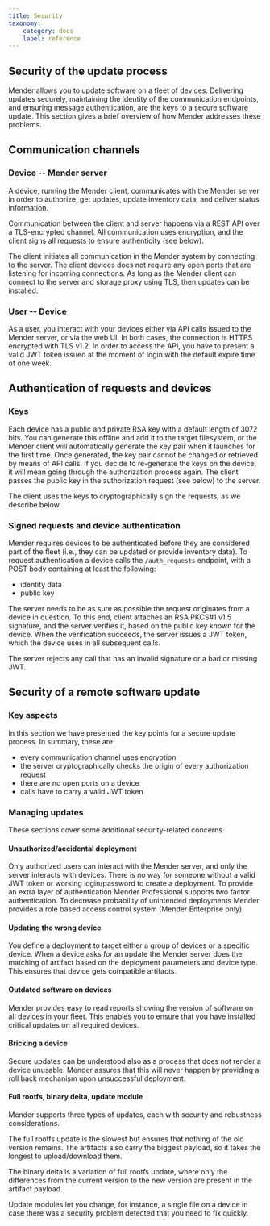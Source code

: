 ```yaml
---
title: Security
taxonomy:
    category: docs
    label: reference
---
```


## Security of the update process

Mender allows you to update software on a fleet of devices. Delivering updates
securely, maintaining the identity of the communication endpoints, and ensuring
message authentication, are the keys to a secure software update. This section gives a brief
overview of how Mender addresses these problems.

## Communication channels

### Device -- Mender server

A device, running the Mender client, communicates with the Mender server in order
to authorize, get updates, update inventory data, and deliver status information.

Communication between the client and server happens via a REST API over a TLS-encrypted
channel. All communication uses encryption, and the client signs all requests to ensure
authenticity (see below).

The client initiates all communication in the Mender system by connecting to
the server. The client devices does not require any open ports that are listening
for incoming connections. As long as the Mender client can connect to the server
and storage proxy using TLS, then updates can be installed.


### User -- Device

As a user, you interact with your devices either via API calls issued to the Mender
server, or via the web UI. In both cases, the connection is HTTPS encrypted with TLS v1.2.
In order to access the API, you have to present a valid JWT token issued at the moment of login
with the default expire time of one week.

## Authentication of requests and devices

### Keys

Each device has a public and private RSA key with a default length of 3072 bits. 
You can generate this offline and add it to the target filesystem, or the Mender client
will automatically generate the key pair when it launches for the first time.
Once generated, the key pair cannot be changed or retrieved by means of API calls. If you
decide to re-generate the keys on the device, it will mean going through the authorization
process again. The client passes the public key in the authorization request (see below) to the server. 

The client uses the keys to cryptographically sign the requests, as we describe below.

### Signed requests and device authentication
Mender requires devices to be authenticated before they are considered part of the fleet
(i.e., they can be updated or provide inventory data). To request authentication a device calls
the `/auth_requests` endpoint, with a POST body containing at least the following:
* identity data
* public key

The server needs to be as sure as possible the request originates from a device in 
question. To this end, client attaches an RSA PKCS#1 v1.5 signature, and the server
verifies it, based on the public key known for the device. When the verification
succeeds, the server issues a JWT token, which the device uses in all subsequent
calls.

The server rejects any call that has an invalid signature or a bad or missing JWT.

## Security of a remote software update

### Key aspects

In this section we have presented the key points for a secure update process.
In summary, these are:
* every communication channel uses encryption
* the server cryptographically checks the origin of every authorization request
* there are no open ports on a device
* calls have to carry a valid JWT token

### Managing updates

These sections cover some additional security-related concerns.

#### Unauthorized/accidental deployment

Only authorized users can interact with the Mender server, and only the server interacts with devices.
There is no way for someone without a valid JWT token or working login/password to create
a deployment. To provide an extra layer of authentication Mender Professional supports two factor
authentication. To decrease probability of unintended deployments Mender provides
a role based access control system (Mender Enterprise only).

#### Updating the wrong device

You define a deployment to target either a group of devices or a specific device. When a device
asks for an update the Mender server does the matching of artifact based on the deployment
parameters and device type. This ensures that device gets compatible artifacts.

#### Outdated software on devices

Mender provides easy to read reports showing the version of software on all devices in your fleet.
This enables you to ensure that you have installed critical updates on all required devices.

#### Bricking a device

Secure updates can be understood also as a process that does not render a device unusable. Mender
assures that this will never happen by providing a roll back mechanism upon unsuccessful deployment.

#### Full rootfs, binary delta, update module

Mender supports three types of updates, each with security and robustness considerations.

The full rootfs update is the slowest but ensures that nothing of the old version remains.
The artifacts also carry the biggest payload, so it takes the longest to upload/download them.

The binary delta is a variation of full rootfs update, where only the differences from the current
version to the new version are present in the artifact payload.

Update modules let you change, for instance, a single file on a device in case there was a security
problem detected that you need to fix quickly.
